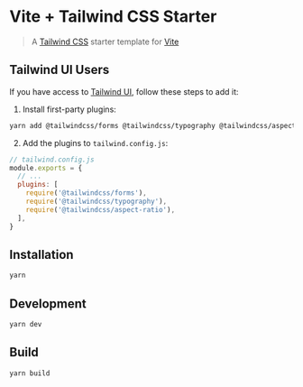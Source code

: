 # Vite + Tailwind CSS Starter

> A [Tailwind CSS](http://tailwindcss.com/) starter template for [Vite](https://github.com/vitejs/vite)

## Tailwind UI Users

If you have access to [Tailwind UI](https://tailwindui.com), follow these steps to add it:

1. Install first-party plugins:

```sh
yarn add @tailwindcss/forms @tailwindcss/typography @tailwindcss/aspect-ratio
```

2. Add the plugins to `tailwind.config.js`:

```js
// tailwind.config.js
module.exports = {
  // ...
  plugins: [
    require('@tailwindcss/forms'),
    require('@tailwindcss/typography'),
    require('@tailwindcss/aspect-ratio'),
  ],
}
```

## Installation

```sh
yarn
```

## Development

```sh
yarn dev
```

## Build

```sh
yarn build
```
